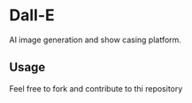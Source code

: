 # Dall-E
AI image generation and show casing platform.
## Usage
Feel free to fork and contribute to thi repository
